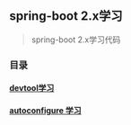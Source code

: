 ## spring-boot 2.x学习
>spring-boot 2.x学习代码
### 目录
#### [devtool学习](https://github.com/paderlol/spring-boot-research/tree/master/devtool-research)
#### [autoconfigure 学习](https://github.com/paderlol/spring-boot-research/tree/master/spring-boot-auto-customize)



